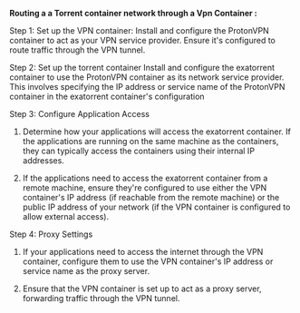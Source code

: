 **Routing a a Torrent container network through a Vpn Container :**

Step 1: Set up the VPN container:
Install and configure the ProtonVPN container to act as your VPN service provider. Ensure it's configured to route traffic through the VPN tunnel.

Step 2: Set up the torrent container
Install and configure the exatorrent container to use the ProtonVPN container as its network service provider. This involves specifying the IP address or service name of the ProtonVPN container in the exatorrent container's configuration

Step 3: Configure Application Access
1) Determine how your applications will access the exatorrent container. If the applications are running on the same machine as the containers, they can typically access the containers using their internal IP addresses.

2) If the applications need to access the exatorrent container from a remote machine, ensure they're configured to use either the VPN container's IP address (if reachable from the remote machine) or the public IP address of your network (if the VPN container is configured to allow external access).

Step 4: Proxy Settings
1) If your applications need to access the internet through the VPN container, configure them to use the VPN container's IP address or service name as the proxy server.
   
2) Ensure that the VPN container is set up to act as a proxy server, forwarding traffic through the VPN tunnel.



